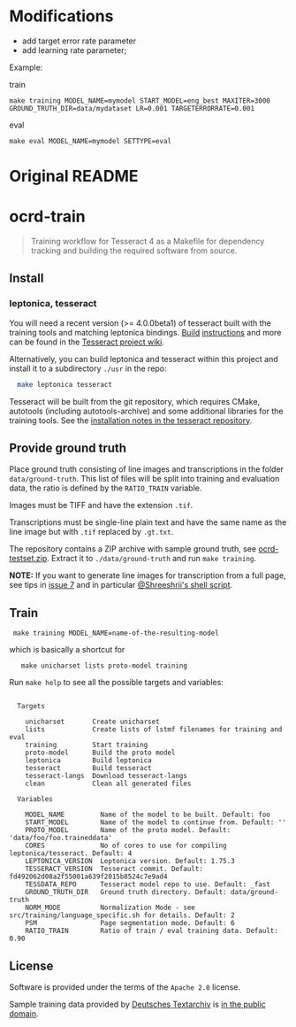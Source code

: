 # Modifications
* add target error rate parameter
* add learning rate parameter;


Example:

train
```
make training MODEL_NAME=mymodel START_MODEL=eng_best MAXITER=3000 GROUND_TRUTH_DIR=data/mydataset LR=0.001 TARGETERRORRATE=0.001
```

eval
```
make eval MODEL_NAME=mymodel SETTYPE=eval
```

# Original README
# ocrd-train

> Training workflow for Tesseract 4 as a Makefile for dependency tracking and building the required software from source.

## Install

### leptonica, tesseract

You will need a recent version (>= 4.0.0beta1) of tesseract built with the
training tools and matching leptonica bindings.
[Build](https://github.com/tesseract-ocr/tesseract/wiki/Compiling)
[instructions](https://github.com/tesseract-ocr/tesseract/wiki/Compiling-%E2%80%93-GitInstallation)
and more can be found in the [Tesseract project
wiki](https://github.com/tesseract-ocr/tesseract/wiki/).

Alternatively, you can build leptonica and tesseract within this project and install it to a subdirectory `./usr` in the repo:

```sh
  make leptonica tesseract
```

Tesseract will be built from the git repository, which requires CMake,
autotools (including autotools-archive) and some additional libraries for the
training tools. See the [installation notes in the tesseract
repository](https://github.com/tesseract-ocr/tesseract/blob/master/INSTALL.GIT.md).

<!-- radical-stroke will be fetched as requirement to proto-model, kba Wed Jan 30 10:58:10 CET 2019

### language data

Tesseract expects some configuration data (a file `fadical-stroke.txt`). To fetch it:

``` sh
  make langdata
```

-->

## Provide ground truth

Place ground truth consisting of line images and transcriptions in the folder
`data/ground-truth`. This list of files will be split into training and
evaluation data, the ratio is defined by the `RATIO_TRAIN` variable.

Images must be TIFF and have the extension `.tif`.

Transcriptions must be single-line plain text and have the same name as the
line image but with `.tif` replaced by `.gt.txt`.

The repository contains a ZIP archive with sample ground truth, see
[ocrd-testset.zip](./ocrd-testset.zip). Extract it to `./data/ground-truth` and run
`make training`.

**NOTE:** If you want to generate line images for transcription from a full
page, see tips in [issue 7](https://github.com/OCR-D/ocrd-train/issues/7) and
in particular [@Shreeshrii's shell
script](https://github.com/OCR-D/ocrd-train/issues/7#issuecomment-419714852).

## Train

```
 make training MODEL_NAME=name-of-the-resulting-model
```

which is basically a shortcut for

```
   make unicharset lists proto-model training
```

Run `make help` to see all the possible targets and variables:

<!-- BEGIN-EVAL -w '```' '```' -- make help -->
```

  Targets

    unicharset       Create unicharset
    lists            Create lists of lstmf filenames for training and eval
    training         Start training
    proto-model      Build the proto model
    leptonica        Build leptonica
    tesseract        Build tesseract
    tesseract-langs  Download tesseract-langs
    clean            Clean all generated files

  Variables

    MODEL_NAME         Name of the model to be built. Default: foo
    START_MODEL        Name of the model to continue from. Default: ''
    PROTO_MODEL        Name of the proto model. Default: 'data/foo/foo.traineddata'
    CORES              No of cores to use for compiling leptonica/tesseract. Default: 4
    LEPTONICA_VERSION  Leptonica version. Default: 1.75.3
    TESSERACT_VERSION  Tesseract commit. Default: fd492062d08a2f55001a639f2015b8524c7e9ad4
    TESSDATA_REPO      Tesseract model repo to use. Default: _fast
    GROUND_TRUTH_DIR   Ground truth directory. Default: data/ground-truth
    NORM_MODE          Normalization Mode - see src/training/language_specific.sh for details. Default: 2
    PSM                Page segmentation mode. Default: 6
    RATIO_TRAIN        Ratio of train / eval training data. Default: 0.90
```

<!-- END-EVAL -->

## License

Software is provided under the terms of the `Apache 2.0` license.

Sample training data provided by [Deutsches Textarchiv](https://deutschestextarchiv.de) is [in the public domain](http://creativecommons.org/publicdomain/mark/1.0/).
